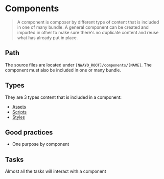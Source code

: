 # Components
> A component is composer by different type of content that is included in one of many bundle. A general component can be created and imported in other to make sure there's no duplicate content and reuse what has already put in place.

## Path
The source files are located under `[NWAYO_ROOT]/components/[NAME]`. The component must also be included in one or many bundle.

## Types
They are 3 types content that is included in a component:
- [Assets](../assets/readme.md)
- [Scripts](../scripts/readme.md)
- [Styles](../styles/readme.md)

## Good practices
- One purpose by component

## Tasks
Almost all the tasks will interact with a component
